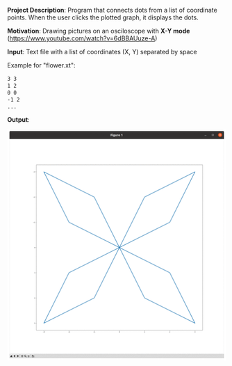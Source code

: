 **Project Description**: Program that connects dots from a list of coordinate points. When the user clicks the plotted graph, it displays the dots.

**Motivation**: Drawing pictures on an osciloscope with **X-Y mode** (https://www.youtube.com/watch?v=6dBBAUuze-A)

**Input**: Text file with a list of coordinates (X, Y) separated by space

Example for "flower.xt":
```
3 3 
1 2
0 0
-1 2
...
```

**Output**:

![animated-gif](https://github.com/RicardoATB/connect-dots/blob/main/output.gif)
